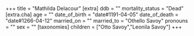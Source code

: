 +++
title = "Mathilda Delacour"
[extra]
ddb = ""
mortality_status = "Dead"
[extra.cha]
age = ""
date_of_birth = "date#1191-04-05"
date_of_death = "date#1266-04-12"
married_on = ""
married_to = "Othello Savoy"
pronouns = ""
sex = ""
[taxonomies]
children = ["Otto Savoy","Leonila Savoy"]
+++

